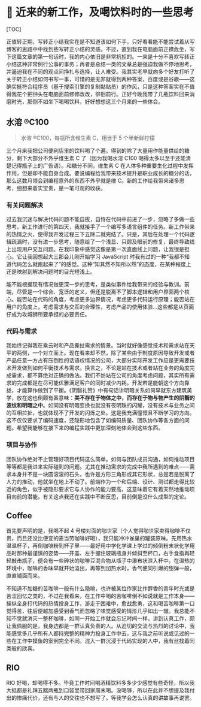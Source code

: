 # 🥛 近来的新工作，及喝饮料时的一些思考

[TOC]

正值转正期，写转正小结我实在是不知道该如何下手，只好看看能不能尝试着从写博客的思路中中找到些写转正小结的灵感。不过，直到我在电脑面前正襟危坐，写下这篇文章的第一句话时，我的内心依旧是非常抗拒的。一来是十分不喜欢写转正小结这种非常例行公事的事务；再者是总结一类的文章总是强迫我做不停地思考，并逼迫我在不同的观点间挣扎与选择，让人难受。我其实老早就向多个好友打听了关于转正小结如何书写一事，可惜的是无非就得到两种答案，百度或是谷歌——这确实挺符合程序员（基于搜索引擎的复制黏贴员）的作风，只是这种答案实在不值得我花个把钟头在电脑面前修修改改，徘徊前行。正好今晚我带了几瓶饮料回来消磨时光，那倒不如坐下喝喝饮料，好好想想这三个月来的一些体会。

## 水溶 ®C100

> 水溶 ®C100，每瓶所含维生素 C，相当于 5 个半新鲜柠檬

三个月来我把公司便利店里的饮料喝了个遍。得到的除了大量用作能量供给的糖分，剩下大部分不外乎维生素 C 了（因为我喝水溶 C100 喝得太多以至于还能清楚记得瓶子上的广告语）。和糖分不同，维生素 C 在人体多种重要生化过程中发挥作用，但是却不能自身合成。要说编程给我带来技术提升是职业成长的糖分的话，那么这数月领会到编程意外的东西不外乎就是维 C。新的工作给我带来诸多思考，细想来着实宝贵，是一笔可观的收获。

### 有关问题解决

过去我沉迷与解决代码问题不能自拔，自恃在代码中前进了一步，忽略了多做一些思考。新工作进行的第四天，我就接手了一个编写多语言组件的任务。新工作带来的热情之火，使得我开发过程三下五除二就完结了。只是，其后在处理一个代码逻辑疏漏时，没有进一步思考，随意给了一个浅显、只顾及眼前的修复，最终导致线上出现用户交互问题。在我印象中感觉这像是第一次直面线上问题，让我很是担心。它让我回想起大三那会儿刚开始学习 JavaScript 时我有过的一种“我都不知道代码怎么就跑起来了”的感觉。这种“知其然不知所以然”的态度，在某种程度上还是映射到解决问题时的目光短浅上。

能不能根据现有情况做更深一步的思考，是类似事件给我带来的经验与教训。前端，尽管是一个综合、宽泛的定义，但还是脱离不了脚本逻辑和用户界面两个核心。能否站在代码的角度，考虑更多边界情况，考虑更多代码运行原理；能否站在用户的角度上，考虑需求与交互的合理性，考虑产品的使用体验...这些都是从页面仔成为攻城狮所要承担的必要责任。

### 代码与需求

我始终记得我在乘云时和产品撕扯需求的情景。当时就好像感觉技术和需求站在天平的两侧，一个对立面上。现在看来却不然，除了某些由于制度原因导致开发或者产品任意一方占有压倒性的话语权情况的公司，大部分实际开发工作应是更需要技术开发做到如何平衡技术与需求。换言之，不论是站在技术或者站在业务的角度完成需求，都不算绝对正确的做法。我们不妨站在公司的角度考虑问题，其实所有需求的完成都是在尽可能优雅满足客户的同时减少内耗。开发若是能朝这个方向靠拢，才能算作做到了平衡。《阴翳礼赞》中有句话讲明暗关系如何早就东方建筑美学，放在这也倒颇有番意味：**美不存在于物体之中，而存在于物与物产生的阴翳的波纹和明暗之中**。如同没有明暗变换也就没有夜明珠的闪耀，没有技术与业务之间的互相拉扯，也就体现不了开发的闪烁之处。这是我充满憧憬且不断学习的方向。这不仅仅要求了编码速度，还隐形地包含了如编码质量、团队协作等各方面的问题。希望我能够在接下来的编程实践中更加深刻地体会到这些东西。

### 项目与协作

团队协作绝对不止管理好项目代码这么简单。如何与团队成员沟通，如何推动项目等等都是我进来实际碰到的问题。尤其在推动需求的完成中我所遇到的难点——需求本身并不是一块圆滚滚的石头，也许是方形三角形或其它形状，总是若是脱离了人力的推动，他就坐在地上不动了。前端作为一个和后端、设计、测试都走得比较近的角色，似乎被隐形要求它与人协作的能力要高，这意味着它有着天然地推动项目向前的潜能。有关这点我还在实践中不断反思，目前倒是没什么成型的定论。

## Coffee

首先要声明的是，我喝不起 4 号楼对面的咖世家（个人觉得咖世家卖得咖啡不仅贵，而且还没比便宜的麦当劳咖啡好喝），我只能冲冲雀巢的罐装原味。先用热水温温杯子，再倒咖啡粉到杯子里——最好用中学化学课上学过的倾倒粉末状化学用品时那种最谨慎的姿势——开盖、左手握住玻璃瓶身并倾斜至杯口，右手食指再轻轻敲击瓶子，便会有一些碎状的咖啡豆混合物从瓶子中瀑布状泄入杯中。在温热的环境中，咖啡的香味早就开始溢出，再等到加热水时，香气便同引爆的甜弹一般，直直铺面而来。

不知道不加糖的苦咖啡一般有什么隐喻，也许被某位作家比作醇香的青年时光或是苦涩回忆之类的，不过在我看来，在工作中喝的苦咖啡倒不如说就是工作本身——操纵全身打代码的热情投身工作，游走于困难中，愈战愈勇，这和喝苦咖啡第一口觉得苦，往后便越加感受到香气而忽略了味觉感受的情形几乎如出一辙。我总能不知不觉就消灭一整杯咖啡，如同一开始工作就会忘记时间一样。讲到认真工作，颇让我佩服的是，我身边都是一群认真负责的人。从迫切的交流与热烈的讨论中，我能感觉多几乎所有人都持完整的精神力投身工作中去，这与我之前听说或见过的一些在工作中摸鱼的案例完全不同。混入一群沉浸于代码实现的人中，我有丝找着同类般的欣喜。

## RIO

RIO 好喝，却喝得不多。毕竟工作时间喝酒精饮料多多少少感觉有些奇怪，所以我大抵都是礼拜五踹两瓶到口袋里带回家周末喝。没喝够，所以在此并不想提及我付出的惨痛代价，还有与人的交往也不想写了。等我学会怎么认真的讲故事再说罢。

<Comments />
